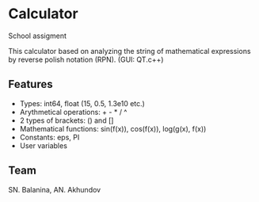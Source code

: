 # Calculator
School assigment

This calculator based on analyzing the string of mathematical expressions by reverse polish notation (RPN). (GUI: QT.c++)

## Features
* Types: int64, float (15, 0.5, 1.3e10 etc.)
* Arythmetical operations: + - * / ^
* 2 types of brackets: () and []
* Mathematical functions: sin(f(x)), cos(f(x)), log(g(x), f(x))
* Constants: eps, PI
* User variables

## Team
SN. Balanina, AN. Akhundov
